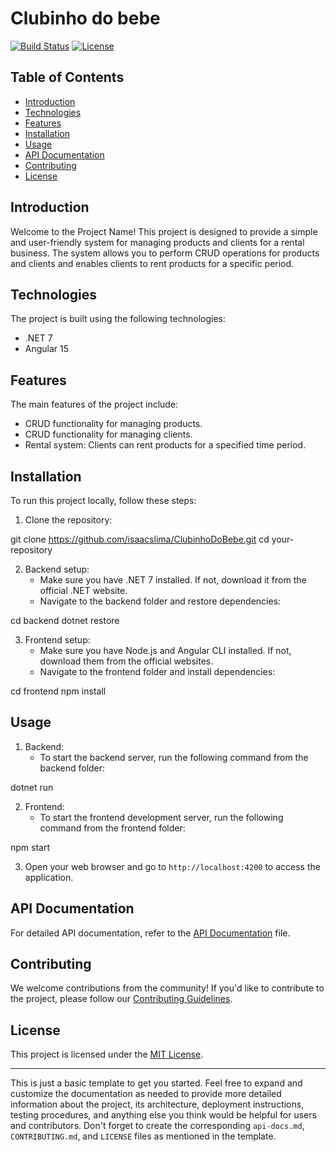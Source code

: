 # Clubinho do bebe

[![Build Status](https://img.shields.io/travis/isaacslima/your-repository.svg?style=flat-square)](https://travis-ci.org/isaacslima/ClubinhoDoBebe)
[![License](https://img.shields.io/github/license/isaacslima/ClubinhoDoBebe.svg?style=flat-square)](LICENSE)

## Table of Contents

- [Introduction](#introduction)
- [Technologies](#technologies)
- [Features](#features)
- [Installation](#installation)
- [Usage](#usage)
- [API Documentation](#api-documentation)
- [Contributing](#contributing)
- [License](#license)

## Introduction

Welcome to the Project Name! This project is designed to provide a simple and user-friendly system for managing products and clients for a rental business. The system allows you to perform CRUD operations for products and clients and enables clients to rent products for a specific period.

## Technologies

The project is built using the following technologies:

- .NET 7
- Angular 15

## Features

The main features of the project include:

- CRUD functionality for managing products.
- CRUD functionality for managing clients.
- Rental system: Clients can rent products for a specified time period.

## Installation

To run this project locally, follow these steps:

1. Clone the repository:

git clone https://github.com/isaacslima/ClubinhoDoBebe.git
cd your-repository


2. Backend setup:
   - Make sure you have .NET 7 installed. If not, download it from the official .NET website.
   - Navigate to the backend folder and restore dependencies:

cd backend
dotnet restore


3. Frontend setup:
   - Make sure you have Node.js and Angular CLI installed. If not, download them from the official websites.
   - Navigate to the frontend folder and install dependencies:

cd frontend
npm install


## Usage

1. Backend:
   - To start the backend server, run the following command from the backend folder:

dotnet run



2. Frontend:
   - To start the frontend development server, run the following command from the frontend folder:

npm start


3. Open your web browser and go to `http://localhost:4200` to access the application.

## API Documentation

For detailed API documentation, refer to the [API Documentation](api-docs.md) file.

## Contributing

We welcome contributions from the community! If you'd like to contribute to the project, please follow our [Contributing Guidelines](CONTRIBUTING.md).

## License

This project is licensed under the [MIT License](LICENSE).

---

This is just a basic template to get you started. Feel free to expand and customize the documentation as needed to provide more detailed information about the project, its architecture, deployment instructions, testing procedures, and anything else you think would be helpful for users and contributors. Don't forget to create the corresponding `api-docs.md`, `CONTRIBUTING.md`, and `LICENSE` files as mentioned in the template.

